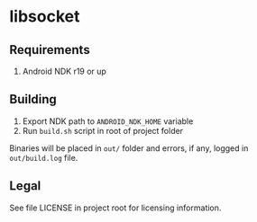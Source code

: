 # libsocket

## Requirements

1. Android NDK r19 or up

## Building

1. Export NDK path to `ANDROID_NDK_HOME` variable
2. Run `build.sh` script in root of project folder

Binaries will be placed in `out/` folder and errors, if any, logged in `out/build.log`
file.

## Legal

See file LICENSE in project root for licensing information.
